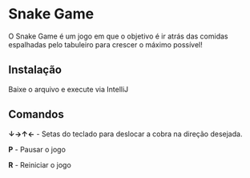 # Snake Game

O Snake Game é um jogo em que o objetivo é ir atrás das comidas espalhadas pelo tabuleiro para crescer o máximo possível!

## Instalação

Baixe o arquivo e execute via IntelliJ


## Comandos

**↓→↑←** - Setas do teclado para deslocar a cobra na direção desejada.

**P** - Pausar o jogo

**R** - Reiniciar o jogo
